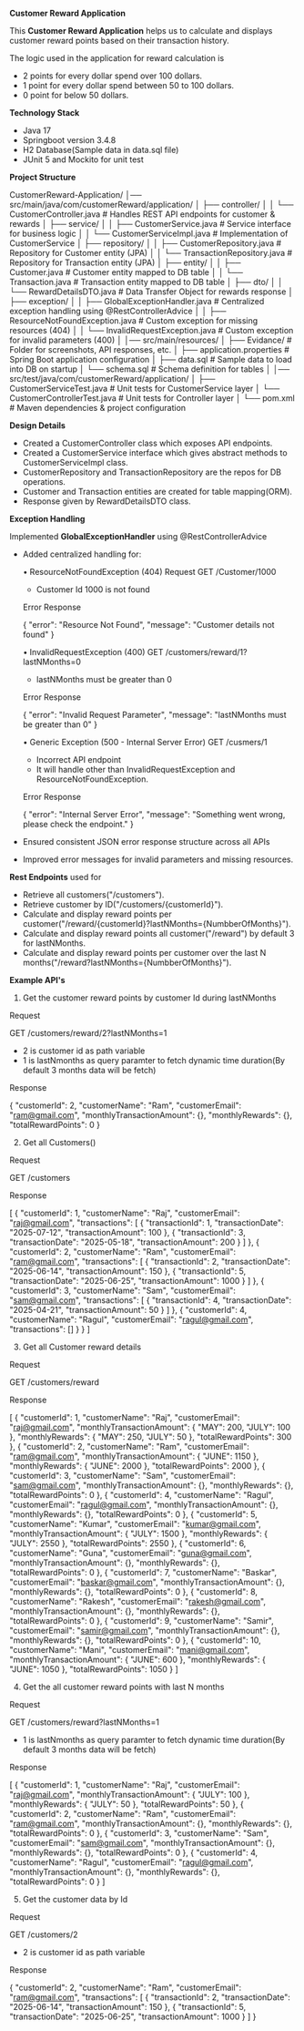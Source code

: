 **Customer Reward Application**

This **Customer Reward Application** helps us to calculate and displays customer reward points based on their transaction history.

The logic used in the application for reward calculation is
- 2 points for every dollar spend over 100 dollars.
- 1 point for every dollar spend between 50 to 100 dollars.
- 0 point for below 50 dollars.

**Technology Stack**
- Java 17
- Springboot version 3.4.8
- H2 Database(Sample data in data.sql file)
- JUnit 5  and Mockito for unit test

**Project Structure**

CustomerReward-Application/
│── src/main/java/com/customerReward/application/
│ ├── controller/
│ │ └── CustomerController.java # Handles REST API endpoints for customer & rewards
│ ├── service/
│ │ ├── CustomerService.java # Service interface for business logic
│ │ └── CustomerServiceImpl.java # Implementation of CustomerService
│ ├── repository/
│ │ ├── CustomerRepository.java # Repository for Customer entity (JPA)
│ │ └── TransactionRepository.java # Repository for Transaction entity (JPA)
│ ├── entity/
│ │ ├── Customer.java # Customer entity mapped to DB table
│ │ └── Transaction.java # Transaction entity mapped to DB table
│ ├── dto/
│ │ └── RewardDetailsDTO.java # Data Transfer Object for rewards response
│ ├── exception/
│ │ ├── GlobalExceptionHandler.java # Centralized exception handling using @RestControllerAdvice
│ │ ├── ResourceNotFoundException.java # Custom exception for missing resources (404)
│ │ └── InvalidRequestException.java # Custom exception for invalid parameters (400)
│
│── src/main/resources/
│ ├── Evidance/ # Folder for screenshots, API responses, etc.
│ ├── application.properties # Spring Boot application configuration
│ ├── data.sql # Sample data to load into DB on startup
│ └── schema.sql # Schema definition for tables
│
│── src/test/java/com/customerReward/application/
│ ├── CustomerServiceTest.java # Unit tests for CustomerService layer
│ └── CustomerControllerTest.java # Unit tests for Controller layer
│
└── pom.xml # Maven dependencies & project configuration


**Design Details**

- Created a CustomerController class which exposes API endpoints.
- Created a CustomerService interface which gives abstract methods to CustomerServiceImpl class.
- CustomerRepository and TransactionRepository are the repos for DB operations.
- Customer and Transaction entities are created for table mapping(ORM).
- Response given by RewardDetailsDTO class. 


**Exception Handling**

Implemented **GlobalExceptionHandler** using @RestControllerAdvice
- Added centralized handling for:

  • ResourceNotFoundException (404)
  Request
  GET /Customer/1000
  - Customer Id 1000 is not found
  
  Error Response
  
  {
    "error": "Resource Not Found",
    "message": "Customer details not found"
  }

  
  • InvalidRequestException (400)
  GET /customers/reward/1?lastNMonths=0
  - lastNMonths must be greater than 0
  
  Error Response
  
  {
    "error": "Invalid Request Parameter",
    "message": "lastNMonths must be greater than 0"
  }
  
  
  • Generic Exception (500 - Internal Server Error)
  GET /cusmers/1
  - Incorrect API endpoint
  - It will handle other than InvalidRequestException and ResourceNotFoundException.
  
  Error Response
  
  {
    "error": "Internal Server Error",
    "message": "Something went wrong, please check the endpoint."
  }
  
  
- Ensured consistent JSON error response structure across all APIs
- Improved error messages for invalid parameters and missing resources.

**Rest Endpoints** used for
- Retrieve all customers("/customers").
- Retrieve customer by ID("/customers/{customerId}").
- Calculate and display reward points per customer("/reward/{customerId}?lastNMonths={NumbberOfMonths}").
- Calculate and display reward points all customer("/reward") by default 3 for lastNMonths.
- Calculate and display reward points per customer over the last N months("/reward?lastNMonths={NumbberOfMonths}").


**Example API's**

1. Get the customer reward points by customer Id during lastNMonths

Request

GET /customers/reward/2?lastNMonths=1
- 2 is customer id as path variable
- 1 is lastNmonths as query paramter to fetch dynamic time duration(By default 3 months data will be fetch)

Response

{
    "customerId": 2,
    "customerName": "Ram",
    "customerEmail": "ram@gmail.com",
    "monthlyTransactionAmount": {},
    "monthlyRewards": {},
    "totalRewardPoints": 0
}

2. Get all Customers()

Request

GET /customers

Response

[
    {
        "customerId": 1,
        "customerName": "Raj",
        "customerEmail": "raj@gmail.com",
        "transactions": [
            {
                "transactionId": 1,
                "transactionDate": "2025-07-12",
                "transactionAmount": 100
            },
            {
                "transactionId": 3,
                "transactionDate": "2025-05-18",
                "transactionAmount": 200
            }
        ]
    },
    {
        "customerId": 2,
        "customerName": "Ram",
        "customerEmail": "ram@gmail.com",
        "transactions": [
            {
                "transactionId": 2,
                "transactionDate": "2025-06-14",
                "transactionAmount": 150
            },
            {
                "transactionId": 5,
                "transactionDate": "2025-06-25",
                "transactionAmount": 1000
            }
        ]
    },
    {
        "customerId": 3,
        "customerName": "Sam",
        "customerEmail": "sam@gmail.com",
        "transactions": [
            {
                "transactionId": 4,
                "transactionDate": "2025-04-21",
                "transactionAmount": 50
            }
        ]
    },
    {
        "customerId": 4,
        "customerName": "Ragul",
        "customerEmail": "ragul@gmail.com",
        "transactions": []
    }
    }
]

3. Get all Customer reward details

Request

GET /customers/reward

Response

[
    {
        "customerId": 1,
        "customerName": "Raj",
        "customerEmail": "raj@gmail.com",
        "monthlyTransactionAmount": {
            "MAY": 200,
            "JULY": 100
        },
        "monthlyRewards": {
            "MAY": 250,
            "JULY": 50
        },
        "totalRewardPoints": 300
    },
    {
        "customerId": 2,
        "customerName": "Ram",
        "customerEmail": "ram@gmail.com",
        "monthlyTransactionAmount": {
            "JUNE": 1150
        },
        "monthlyRewards": {
            "JUNE": 2000
        },
        "totalRewardPoints": 2000
    },
    {
        "customerId": 3,
        "customerName": "Sam",
        "customerEmail": "sam@gmail.com",
        "monthlyTransactionAmount": {},
        "monthlyRewards": {},
        "totalRewardPoints": 0
    },
    {
        "customerId": 4,
        "customerName": "Ragul",
        "customerEmail": "ragul@gmail.com",
        "monthlyTransactionAmount": {},
        "monthlyRewards": {},
        "totalRewardPoints": 0
    },
    {
        "customerId": 5,
        "customerName": "Kumar",
        "customerEmail": "kumar@gmail.com",
        "monthlyTransactionAmount": {
            "JULY": 1500
        },
        "monthlyRewards": {
            "JULY": 2550
        },
        "totalRewardPoints": 2550
    },
    {
        "customerId": 6,
        "customerName": "Guna",
        "customerEmail": "guna@gmail.com",
        "monthlyTransactionAmount": {},
        "monthlyRewards": {},
        "totalRewardPoints": 0
    },
    {
        "customerId": 7,
        "customerName": "Baskar",
        "customerEmail": "baskar@gmail.com",
        "monthlyTransactionAmount": {},
        "monthlyRewards": {},
        "totalRewardPoints": 0
    },
    {
        "customerId": 8,
        "customerName": "Rakesh",
        "customerEmail": "rakesh@gmail.com",
        "monthlyTransactionAmount": {},
        "monthlyRewards": {},
        "totalRewardPoints": 0
    },
    {
        "customerId": 9,
        "customerName": "Samir",
        "customerEmail": "samir@gmail.com",
        "monthlyTransactionAmount": {},
        "monthlyRewards": {},
        "totalRewardPoints": 0
    },
    {
        "customerId": 10,
        "customerName": "Mani",
        "customerEmail": "mani@gmail.com",
        "monthlyTransactionAmount": {
            "JUNE": 600
        },
        "monthlyRewards": {
            "JUNE": 1050
        },
        "totalRewardPoints": 1050
    }
]


4. Get the all customer reward points with last N months

Request

GET /customers/reward?lastNMonths=1
- 1 is lastNmonths as query paramter to fetch dynamic time duration(By default 3 months data will be fetch)

Response

[
    {
        "customerId": 1,
        "customerName": "Raj",
        "customerEmail": "raj@gmail.com",
        "monthlyTransactionAmount": {
            "JULY": 100
        },
        "monthlyRewards": {
            "JULY": 50
        },
        "totalRewardPoints": 50
    },
    {
        "customerId": 2,
        "customerName": "Ram",
        "customerEmail": "ram@gmail.com",
        "monthlyTransactionAmount": {},
        "monthlyRewards": {},
        "totalRewardPoints": 0
    },
    {
        "customerId": 3,
        "customerName": "Sam",
        "customerEmail": "sam@gmail.com",
        "monthlyTransactionAmount": {},
        "monthlyRewards": {},
        "totalRewardPoints": 0
    },
    {
        "customerId": 4,
        "customerName": "Ragul",
        "customerEmail": "ragul@gmail.com",
        "monthlyTransactionAmount": {},
        "monthlyRewards": {},
        "totalRewardPoints": 0
    }
]

5. Get the customer data by Id

Request

GET /customers/2
- 2 is customer id as path variable

Response

{
    "customerId": 2,
    "customerName": "Ram",
    "customerEmail": "ram@gmail.com",
    "transactions": [
        {
            "transactionId": 2,
            "transactionDate": "2025-06-14",
            "transactionAmount": 150
        },
        {
            "transactionId": 5,
            "transactionDate": "2025-06-25",
            "transactionAmount": 1000
        }
    ]
}